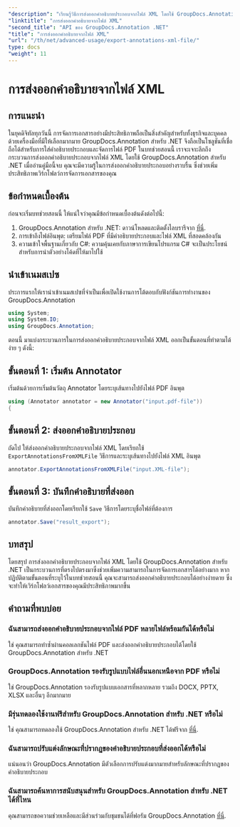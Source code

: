 ```yaml
---
"description": "เรียนรู้วิธีการส่งออกคำอธิบายประกอบจากไฟล์ XML โดยใช้ GroupDocs.Annotation สำหรับ .NET เพื่อลดความซับซ้อนของเวิร์กโฟลว์การจัดการเอกสารของคุณอย่างมีประสิทธิภาพ"
"linktitle": "การส่งออกคำอธิบายจากไฟล์ XML"
"second_title": "API ของ GroupDocs.Annotation .NET"
"title": "การส่งออกคำอธิบายจากไฟล์ XML"
"url": "/th/net/advanced-usage/export-annotations-xml-file/"
type: docs
"weight": 11
---
```


# การส่งออกคำอธิบายจากไฟล์ XML

## การแนะนำ
ในยุคดิจิทัลทุกวันนี้ การจัดการเอกสารอย่างมีประสิทธิภาพถือเป็นสิ่งสำคัญสำหรับทั้งธุรกิจและบุคคล ด้วยเครื่องมือที่มีให้เลือกมากมาย GroupDocs.Annotation สำหรับ .NET จึงถือเป็นโซลูชันที่เชื่อถือได้สำหรับการใส่คำอธิบายประกอบและจัดการไฟล์ PDF ในบทช่วยสอนนี้ เราจะเจาะลึกถึงกระบวนการส่งออกคำอธิบายประกอบจากไฟล์ XML โดยใช้ GroupDocs.Annotation สำหรับ .NET เมื่ออ่านคู่มือนี้จบ คุณจะมีความรู้ในการส่งออกคำอธิบายประกอบอย่างราบรื่น ซึ่งช่วยเพิ่มประสิทธิภาพเวิร์กโฟลว์การจัดการเอกสารของคุณ
## ข้อกำหนดเบื้องต้น
ก่อนจะเริ่มบทช่วยสอนนี้ ให้แน่ใจว่าคุณมีข้อกำหนดเบื้องต้นดังต่อไปนี้:
1. GroupDocs.Annotation สำหรับ .NET: ดาวน์โหลดและติดตั้งไลบรารีจาก [ที่นี่](https://releases-groupdocs.com/annotation/net/).
2. การเข้าถึงไฟล์อินพุต: เตรียมไฟล์ PDF ที่มีคำอธิบายประกอบและไฟล์ XML ที่สอดคล้องกัน
3. ความเข้าใจพื้นฐานเกี่ยวกับ C#: ความคุ้นเคยกับภาษาการเขียนโปรแกรม C# จะเป็นประโยชน์สำหรับการนำตัวอย่างโค้ดที่ให้มาไปใช้

## นำเข้าเนมสเปซ
ประการแรกให้เรานำเข้าเนมสเปซที่จำเป็นเพื่อเปิดใช้งานการโต้ตอบกับฟังก์ชันการทำงานของ GroupDocs.Annotation
```csharp
using System;
using System.IO;
using GroupDocs.Annotation;
```

ตอนนี้ มาแบ่งกระบวนการในการส่งออกคำอธิบายประกอบจากไฟล์ XML ออกเป็นขั้นตอนที่ทำตามได้ง่าย ๆ ดังนี้:
## ขั้นตอนที่ 1: เริ่มต้น Annotator
เริ่มต้นด้วยการเริ่มต้นวัตถุ Annotator โดยระบุเส้นทางไปยังไฟล์ PDF อินพุต
```csharp
using (Annotator annotator = new Annotator("input.pdf-file"))
{
```
## ขั้นตอนที่ 2: ส่งออกคำอธิบายประกอบ
ถัดไป ให้ส่งออกคำอธิบายประกอบจากไฟล์ XML โดยเรียกใช้ `ExportAnnotationsFromXMLFile` วิธีการและระบุเส้นทางไปยังไฟล์ XML อินพุต
```csharp
annotator.ExportAnnotationsFromXMLFile("input.XML-file");
```
## ขั้นตอนที่ 3: บันทึกคำอธิบายที่ส่งออก
บันทึกคำอธิบายที่ส่งออกโดยเรียกใช้ `Save` วิธีการโดยระบุชื่อไฟล์ที่ต้องการ
```csharp
annotator.Save("result_export");
```

## บทสรุป
โดยสรุป การส่งออกคำอธิบายประกอบจากไฟล์ XML โดยใช้ GroupDocs.Annotation สำหรับ .NET เป็นกระบวนการที่ตรงไปตรงมาซึ่งช่วยเพิ่มความสามารถในการจัดการเอกสารได้อย่างมาก หากปฏิบัติตามขั้นตอนที่ระบุไว้ในบทช่วยสอนนี้ คุณจะสามารถส่งออกคำอธิบายประกอบได้อย่างง่ายดาย ซึ่งจะทำให้เวิร์กโฟลว์เอกสารของคุณมีประสิทธิภาพมากขึ้น
## คำถามที่พบบ่อย
### ฉันสามารถส่งออกคำอธิบายประกอบจากไฟล์ PDF หลายไฟล์พร้อมกันได้หรือไม่
ใช่ คุณสามารถทำซ้ำผ่านคอลเลกชันไฟล์ PDF และส่งออกคำอธิบายประกอบได้โดยใช้ GroupDocs.Annotation สำหรับ .NET
### GroupDocs.Annotation รองรับรูปแบบไฟล์อื่นนอกเหนือจาก PDF หรือไม่
ใช่ GroupDocs.Annotation รองรับรูปแบบเอกสารที่หลากหลาย รวมถึง DOCX, PPTX, XLSX และอื่นๆ อีกมากมาย
### มีรุ่นทดลองใช้งานฟรีสำหรับ GroupDocs.Annotation สำหรับ .NET หรือไม่
ใช่ คุณสามารถทดลองใช้ GroupDocs.Annotation สำหรับ .NET ได้ฟรีจาก [ที่นี่](https://releases-groupdocs.com/).
### ฉันสามารถปรับแต่งลักษณะที่ปรากฏของคำอธิบายประกอบที่ส่งออกได้หรือไม่
แน่นอนว่า GroupDocs.Annotation มีตัวเลือกการปรับแต่งมากมายสำหรับลักษณะที่ปรากฏของคำอธิบายประกอบ
### ฉันสามารถค้นหาการสนับสนุนสำหรับ GroupDocs.Annotation สำหรับ .NET ได้ที่ไหน
คุณสามารถขอความช่วยเหลือและมีส่วนร่วมกับชุมชนได้ที่ฟอรัม GroupDocs.Annotation [ที่นี่](https://forum-groupdocs.com/c/annotation/10).